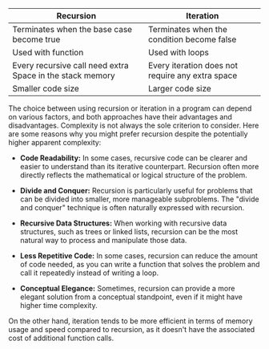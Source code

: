 
| Recursion | Iteration |
| ---- | ---- |
| Terminates when the base case become true | Terminates when the condition become false |
| Used with function | Used with loops |
| Every recursive call need extra Space in the stack memory | Every iteration does not require any extra space |
| Smaller code size | Larger code size |
The choice between using recursion or iteration in a program can depend on various factors, and both approaches have their advantages and disadvantages. Complexity is not always the sole criterion to consider. Here are some reasons why you might prefer recursion despite the potentially higher apparent complexity:

+ **Code Readability:** In some cases, recursive code can be clearer and easier to understand than its iterative counterpart. Recursion often more directly reflects the mathematical or logical structure of the problem.

+ **Divide and Conquer:** Recursion is particularly useful for problems that can be divided into smaller, more manageable subproblems. The "divide and conquer" technique is often naturally expressed with recursion.

+ **Recursive Data Structures:** When working with recursive data structures, such as trees or linked lists, recursion can be the most natural way to process and manipulate those data.

+ **Less Repetitive Code:** In some cases, recursion can reduce the amount of code needed, as you can write a function that solves the problem and call it repeatedly instead of writing a loop.

+ **Conceptual Elegance:** Sometimes, recursion can provide a more elegant solution from a conceptual standpoint, even if it might have higher time complexity.

On the other hand, iteration tends to be more efficient in terms of memory usage and speed compared to recursion, as it doesn't have the associated cost of additional function calls.